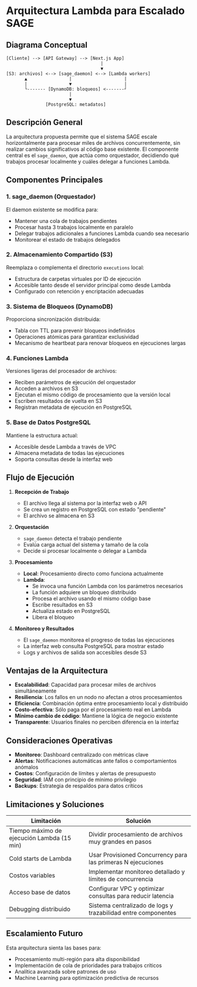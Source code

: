 # Arquitectura Lambda para Escalado SAGE

## Diagrama Conceptual

```
[Cliente] --> [API Gateway] --> [Next.js App]
                                    |
                                    ▼
[S3: archivos] <--> [sage_daemon] <--> [Lambda workers]
       ▲                |                    |
       |                ▼                    |
       └------- [DynamoDB: bloqueos] <-------┘
                        |
                        ▼
               [PostgreSQL: metadatos]
```

## Descripción General

La arquitectura propuesta permite que el sistema SAGE escale horizontalmente para procesar miles de archivos concurrentemente, sin realizar cambios significativos al código base existente. El componente central es el `sage_daemon`, que actúa como orquestador, decidiendo qué trabajos procesar localmente y cuáles delegar a funciones Lambda.

## Componentes Principales

### 1. sage_daemon (Orquestador)

El daemon existente se modifica para:
- Mantener una cola de trabajos pendientes
- Procesar hasta 3 trabajos localmente en paralelo
- Delegar trabajos adicionales a funciones Lambda cuando sea necesario
- Monitorear el estado de trabajos delegados

### 2. Almacenamiento Compartido (S3)

Reemplaza o complementa el directorio `executions` local:
- Estructura de carpetas virtuales por ID de ejecución
- Accesible tanto desde el servidor principal como desde Lambda
- Configurado con retención y encriptación adecuadas

### 3. Sistema de Bloqueos (DynamoDB)

Proporciona sincronización distribuida:
- Tabla con TTL para prevenir bloqueos indefinidos
- Operaciones atómicas para garantizar exclusividad
- Mecanismo de heartbeat para renovar bloqueos en ejecuciones largas

### 4. Funciones Lambda

Versiones ligeras del procesador de archivos:
- Reciben parámetros de ejecución del orquestador
- Acceden a archivos en S3
- Ejecutan el mismo código de procesamiento que la versión local
- Escriben resultados de vuelta en S3
- Registran metadata de ejecución en PostgreSQL

### 5. Base de Datos PostgreSQL

Mantiene la estructura actual:
- Accesible desde Lambda a través de VPC
- Almacena metadata de todas las ejecuciones
- Soporta consultas desde la interfaz web

## Flujo de Ejecución

1. **Recepción de Trabajo**
   - El archivo llega al sistema por la interfaz web o API
   - Se crea un registro en PostgreSQL con estado "pendiente"
   - El archivo se almacena en S3

2. **Orquestación**
   - `sage_daemon` detecta el trabajo pendiente
   - Evalúa carga actual del sistema y tamaño de la cola
   - Decide si procesar localmente o delegar a Lambda

3. **Procesamiento**
   - **Local**: Procesamiento directo como funciona actualmente
   - **Lambda**: 
     - Se invoca una función Lambda con los parámetros necesarios
     - La función adquiere un bloqueo distribuido
     - Procesa el archivo usando el mismo código base
     - Escribe resultados en S3
     - Actualiza estado en PostgreSQL
     - Libera el bloqueo

4. **Monitoreo y Resultados**
   - El `sage_daemon` monitorea el progreso de todas las ejecuciones
   - La interfaz web consulta PostgreSQL para mostrar estado
   - Logs y archivos de salida son accesibles desde S3

## Ventajas de la Arquitectura

- **Escalabilidad**: Capacidad para procesar miles de archivos simultáneamente
- **Resiliencia**: Los fallos en un nodo no afectan a otros procesamientos
- **Eficiencia**: Combinación óptima entre procesamiento local y distribuido
- **Costo-efectiva**: Sólo paga por el procesamiento real en Lambda
- **Mínimo cambio de código**: Mantiene la lógica de negocio existente
- **Transparente**: Usuarios finales no perciben diferencia en la interfaz

## Consideraciones Operativas

- **Monitoreo**: Dashboard centralizado con métricas clave
- **Alertas**: Notificaciones automáticas ante fallos o comportamientos anómalos
- **Costos**: Configuración de límites y alertas de presupuesto
- **Seguridad**: IAM con principio de mínimo privilegio
- **Backups**: Estrategia de respaldos para datos críticos

## Limitaciones y Soluciones

| Limitación | Solución |
|------------|----------|
| Tiempo máximo de ejecución Lambda (15 min) | Dividir procesamiento de archivos muy grandes en pasos |
| Cold starts de Lambda | Usar Provisioned Concurrency para las primeras N ejecuciones |
| Costos variables | Implementar monitoreo detallado y límites de concurrencia |
| Acceso base de datos | Configurar VPC y optimizar consultas para reducir latencia |
| Debugging distribuido | Sistema centralizado de logs y trazabilidad entre componentes |

## Escalamiento Futuro

Esta arquitectura sienta las bases para:
- Procesamiento multi-región para alta disponibilidad
- Implementación de cola de prioridades para trabajos críticos
- Analítica avanzada sobre patrones de uso
- Machine Learning para optimización predictiva de recursos